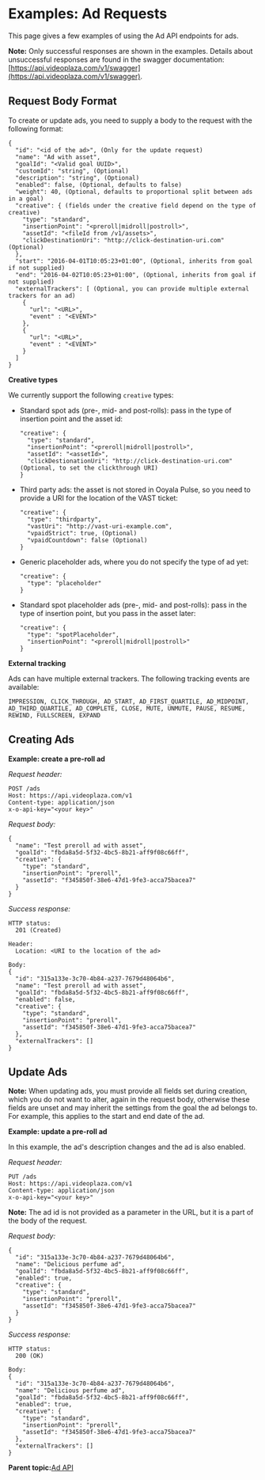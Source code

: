 # Examples: Ad Requests

This page gives a few examples of using the Ad API endpoints for ads.

**Note:** Only successful responses are shown in the examples. Details about unsuccessful responses are found in the swagger documentation: [https://api.videoplaza.com/v1/swagger](https://api.videoplaza.com/v1/swagger).

## Request Body Format

To create or update ads, you need to supply a body to the request with the following format:

```
{
  "id": "<id of the ad>", (Only for the update request)
  "name": "Ad with asset",
  "goalId": "<Valid goal UUID>",
  "customId": "string", (Optional)
  "description": "string", (Optional)
  "enabled": false, (Optional, defaults to false)
  "weight": 40, (Optional, defaults to proportional split between ads in a goal)
  "creative": { (fields under the creative field depend on the type of creative)
    "type": "standard",
    "insertionPoint": "<preroll|midroll|postroll>",
    "assetId": "<fileId from /v1/assets>",
    "clickDestinationUri": "http://click-destination-uri.com" (Optional)
  },
  "start": "2016-04-01T10:05:23+01:00", (Optional, inherits from goal if not supplied)
  "end": "2016-04-02T10:05:23+01:00", (Optional, inherits from goal if not supplied)
  "externalTrackers": [ (Optional, you can provide multiple external trackers for an ad)
    {
      "url": "<URL>", 
      "event" : "<EVENT>"
    },
    {
      "url": "<URL>", 
      "event" : "<EVENT>"
    }
  ]
}
```

**Creative types**

We currently support the following `creative` types:

-   Standard spot ads \(pre-, mid- and post-rolls\): pass in the type of insertion point and the asset id:

    ```
    "creative": {
      "type": "standard",
      "insertionPoint": "<preroll|midroll|postroll>",
      "assetId": "<assetId>",
      "clickDestionationUri": "http://click-destination-uri.com" (Optional, to set the clickthrough URI)
    }
    ```

-   Third party ads: the asset is not stored in Ooyala Pulse, so you need to provide a URI for the location of the VAST ticket:

    ```
    "creative": {
      "type": "thirdparty",
      "vastUri": "http://vast-uri-example.com",
      "vpaidStrict": true, (Optional)
      "vpaidCountdown": false (Optional)
    }
    ```

-   Generic placeholder ads, where you do not specify the type of ad yet:

    ```
    "creative": {
      "type": "placeholder"
    }
    ```

-   Standard spot placeholder ads \(pre-, mid- and post-rolls\): pass in the type of insertion point, but you pass in the asset later:

    ```
    "creative": {
      "type": "spotPlaceholder",
      "insertionPoint": "<preroll|midroll|postroll>"
    }
    ```


**External tracking**

Ads can have multiple external trackers. The following tracking events are available:

```
IMPRESSION, CLICK_THROUGH, AD_START, AD_FIRST_QUARTILE, AD_MIDPOINT, AD_THIRD_QUARTILE, AD_COMPLETE, CLOSE, MUTE, UNMUTE, PAUSE, RESUME, REWIND, FULLSCREEN, EXPAND
```

## Creating Ads

**Example: create a pre-roll ad**

*Request header:*

```
POST /ads
Host: https://api.videoplaza.com/v1
Content-type: application/json
x-o-api-key="<your key>"
```

*Request body:*

```
{
  "name": "Test preroll ad with asset",
  "goalId": "fbda8a5d-5f32-4bc5-8b21-aff9f08c66ff",	
  "creative": {
    "type": "standard",
    "insertionPoint": "preroll",
    "assetId": "f345850f-38e6-47d1-9fe3-acca75bacea7"
  }
}
```

*Success response:*

```
HTTP status:
  201 (Created)

Header:
  Location: <URI to the location of the ad>

Body:
{
  "id": "315a133e-3c70-4b84-a237-7679d48064b6",
  "name": "Test preroll ad with asset",
  "goalId": "fbda8a5d-5f32-4bc5-8b21-aff9f08c66ff",
  "enabled": false,
  "creative": {
    "type": "standard",
    "insertionPoint": "preroll",
    "assetId": "f345850f-38e6-47d1-9fe3-acca75bacea7"
  },
  "externalTrackers": []
}
```

## Update Ads

**Note:** When updating ads, you must provide all fields set during creation, which you do not want to alter, again in the request body, otherwise these fields are unset and may inherit the settings from the goal the ad belongs to. For example, this applies to the start and end date of the ad.

**Example: update a pre-roll ad**

In this example, the ad's description changes and the ad is also enabled.

*Request header:*

```
PUT /ads
Host: https://api.videoplaza.com/v1
Content-type: application/json
x-o-api-key="<your key>"
```

**Note:** The ad id is not provided as a parameter in the URL, but it is a part of the body of the request.

*Request body:*

```
{
  "id": "315a133e-3c70-4b84-a237-7679d48064b6",
  "name": "Delicious perfume ad",
  "goalId": "fbda8a5d-5f32-4bc5-8b21-aff9f08c66ff",
  "enabled": true,	
  "creative": {
    "type": "standard",
    "insertionPoint": "preroll",
    "assetId": "f345850f-38e6-47d1-9fe3-acca75bacea7"
  }
}
```

*Success response:*

```
HTTP status:
  200 (OK)

Body:
{
  "id": "315a133e-3c70-4b84-a237-7679d48064b6",
  "name": "Delicious perfume ad",
  "goalId": "fbda8a5d-5f32-4bc5-8b21-aff9f08c66ff",
  "enabled": true,
  "creative": {
    "type": "standard",
    "insertionPoint": "preroll",
    "assetId": "f345850f-38e6-47d1-9fe3-acca75bacea7"
  },
  "externalTrackers": []
}
```

**Parent topic:**[Ad API](../../../oadtech/ad_serving/dg/rest_ad_api.md)

